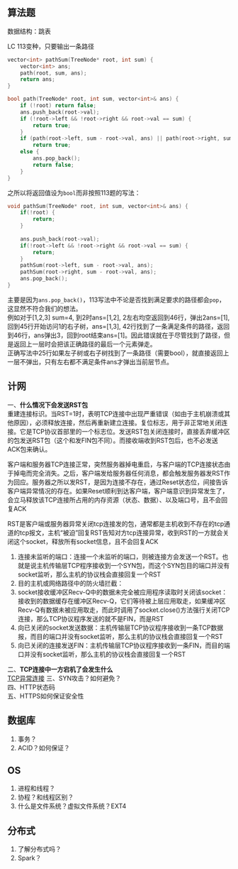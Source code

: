 ## 算法题
数据结构：跳表

LC 113变种，只要输出一条路径
```cpp
vector<int> pathSum(TreeNode* root, int sum) {
    vector<int> ans;
    path(root, sum, ans);
    return ans;
}

bool path(TreeNode* root, int sum, vector<int>& ans) {
    if (!root) return false;
    ans.push_back(root->val);
    if (!root->left && !root->right && root->val == sum) {
        return true;
    }
    if (path(root->left, sum - root->val, ans) || path(root->right, sum - root->val, ans))
        return true;
    else {
        ans.pop_back();
        return false;
    }
}
```

之所以将返回值设为`bool`而非按照113题的写法：

```cpp
void pathSum(TreeNode* root, int sum, vector<int>& ans) {
    if(!root) {
        return;
    }
        
    ans.push_back(root->val);
    if(!root->left && !root->right && root->val == sum) {
        return;
    }
    pathSum(root->left, sum - root->val, ans);
    pathSum(root->right, sum - root->val, ans);
    ans.pop_back();
}
```

主要是因为`ans.pop_back()`，113写法中不论是否找到满足要求的路径都会`pop`，这显然不符合我们的想法。  
例如对于[1,2,3] sum=4, 到2时ans=[1,2], 2左右均空返回到46行，弹出2ans=[1], 回到45行开始访问1的右子树，ans=[1,3], 42行找到了一条满足条件的路径，返回到46行，ans弹出3，回到root结束ans=[1]。因此错误就在于尽管找到了路径，但是返回上一层时会把该正确路径的最后一个元素弹走。  
正确写法中25行如果左子树或右子树找到了一条路径（需要bool），就直接返回上一层不弹出，只有左右都不满足条件ans才弹出当前层节点。

## 计网
一、**什么情况下会发送RST包**  
 重建连接标识。当RST=1时，表明TCP连接中出现严重错误（如由于主机崩溃或其他原因），必须释放连接，然后再重新建立连接。复位标志，用于非正常地关闭连接。它是TCP协议首部里的一个标志位。发送RST包关闭连接时，直接丢弃缓冲区的包发送RST包（这个和发FIN包不同）。而接收端收到RST包后，也不必发送ACK包来确认。

客户端和服务器TCP连接正常，突然服务器掉电重启，与客户端的TCP连接状态由于掉电而完全消失。之后，客户端发给服务器任何消息，都会触发服务器发RST作为回应。服务器之所以发RST，是因为连接不存在，通过Reset状态位，间接告诉客户端异常情况的存在。如果Reset顺利到达客户端，客户端意识到异常发生了，会立马释放该TCP连接所占用的内存资源（状态、数据）、以及端口号，且不会回复ACK

RST是客户端或服务器异常关闭tcp连接发的包，通常都是主机收到不存在的tcp通道的tcp报文，主机“被迫”回复RST告知对方tcp连接异常，收到RST的一方就会关闭这个socket，释放所有socket信息，且不会回复ACK

1. 连接未监听的端口：连接一个未监听的端口，则被连接方会发送一个RST。也就是说主机传输层TCP程序接收到一个SYN包，而这个SYN包目的端口并没有socket监听，那么主机的协议栈会直接回复一个RST
2. 目的主机或网络路径中的防火墙拦截：
3. socket接收缓冲区Recv-Q中的数据未完全被应用程序读取时关闭该socket：接收到的数据缓存在缓冲区Recv-Q，它们等待被上层应用取走，如果缓冲区Recv-Q有数据未被应用取走，而此时调用了socket.close()方法强行关闭TCP连接，那么TCP协议程序发送的就不是FIN，而是RST
4. 向已关闭的socket发送数据：主机传输层TCP协议程序接收到一条TCP数据报，而目的端口并没有socket监听，那么主机的协议栈会直接回复一个RST
5. 向已关闭的连接发送FIN：主机传输层TCP协议程序接收到一条FIN，而目的端口并没有socket监听，那么主机的协议栈会直接回复一个RST

二、**TCP连接中一方宕机了会发生什么**  
[TCP异常连接](https://xiaolincoding.com/network/3_tcp/tcp_down_and_crash.html)
三、SYN攻击？如何避免？  
四、HTTP状态码  
五、HTTPS如何保证安全性  

## 数据库
 1. 事务？
 2. ACID？如何保证？

## OS
 1. 进程和线程？
 2. 协程？和线程区别？
 3. 什么是文件系统？虚拟文件系统？EXT4

## 分布式
 1. 了解分布式吗？
 2. Spark？
